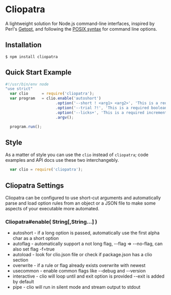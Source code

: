 # Cliopatra

  A lightweight solution for Node.js command-line interfaces, inspired by Perl's [Getopt](http://search.cpan.org/~jv/Getopt-Long-2.42/), and following the [POSIX syntax](http://pubs.opengroup.org/onlinepubs/9699919799/basedefs/V1_chap12.html) for command line options.

## Installation

    $ npm install cliopatra



## Quick Start Example


```js
#!/usr/bin/env node
"use strict" 
  var clio      = require('cliopatra');
  var program   = clio.enable('autoshort')
                      .option('--short ! <arg1> <arg2>', 'This is a required flag with 2 reqd args')
                      .option('--trial ?!', 'This is a required boolean flag' )
                      .option('--licks+', 'This is a required incrementing flag' )
                      .argv();

  program.run();
```

## Style

  As a matter of style you can use the `clio` instead of `cliopatra`; code examples and API docs use these two interchangebly.

```js
  var clio = require('cliopatra');
```

## Cliopatra Settings

Cliopatra can be configured to use short-cut arguments and automatically parse and load option rules from an object or a JSON file to make some aspects of your executable more automated.

### Cliopatra#enable( String[,String...] )

* autoshort   - if a long option is passed, automatically use the first alpha char as a short option
* autoflag    - automatically support a not long flag, --flag => --no-flag, can also set flag -f=true 
* autoload    - look for clio.json file or check if package.json has a clio section
* overwrite   - if a rule or flag already exists overwrite with newest
* usecommon   - enable common flags like --debug and --version
* interactive - clio will loop until and exit option is provided --exit is added by default
* pipe        - clio will run in silent mode and stream output to stdout

